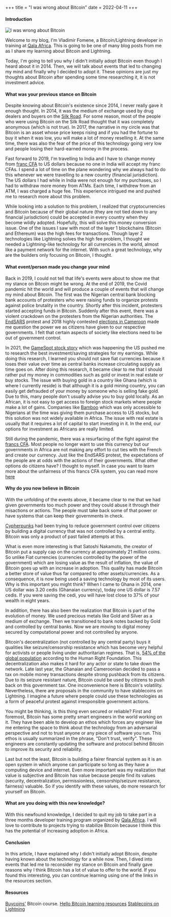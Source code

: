 +++
title = "I was wrong about Bitcoin"
date = 2022-04-11
+++


#### Introduction

![I was wrong about Bitcoin](https://res.cloudinary.com/vladimirfomene/image/upload/v1653067103/blog/i-was-wrong-about-bitcoin.jpg)

Welcome to my blog, I'm Vladimir Fomene, a Bitcoin/Lightning developer in training at [Qala Africa](https://qala.dev/). This is going to be one of many blog posts from me as I share my learning about Bitcoin and Lightning. 

Today, I'm going to tell you why I didn't initially adopt Bitcoin even though I heard about it in 2014. Then, we will talk about events that led to changing my mind and finally why I decided to adopt it. These opinions are just my thoughts about Bitcoin after spending some time researching it, it is not investment advice.



#### What was your previous stance on Bitcoin

Despite knowing about Bitcoin's existence since 2014, I never really gave it enough thought. In 2014, it was the medium of exchange used by drug dealers and buyers on the [Silk Road](https://news.law.fordham.edu/jcfl/2018/02/21/silk-road-the-dark-side-of-cryptocurrency/). For some reason, most of the people who were using Bitcoin on the Silk Road thought that it was completely anonymous (which is not true). In 2017, the narrative in my circle was that Bitcoin is an asset whose price keeps rising and if you had the fortune to buy it when it was low, you will make a lot of money reselling it. At the same time, there was also the fear of the price of this technology going very low and people losing their hard-earned money in the process. 

Fast forward to 2019, I'm travelling to India and I have to change money from [franc CFA](https://www.bceao.int/en/content/history-cfa-franc) to US dollars because no one in India will accept my franc CFAs. I spend a lot of time on the plane wondering why we always had to do this whenever we were travelling to a new country (financial jurisdiction). The US dollars I had while in India were not enough for my purchases, so I had to withdraw more money from ATMs. Each time, I withdrew from an ATM, I was charged a huge fee. This experience intrigued me and pushed me to research more about this problem. 

While looking into a solution to this problem, I realized that cryptocurrencies and Bitcoin because of their global nature (they are not tied down to any financial jurisdiction) could be accepted in every country when they become wildly adopted. Hopefully, this will solve this money conversion issue. One of the issues I saw with most of the layer 1 blockchains (Bitcoin and Ethereum) was the high fees for transactions. Though layer 2 technologies like Lightning solves the high fee problem, I thought we needed a Lightning-like technology for all currencies in the world, almost like a payment network for the internet. With such a great technology, why are the builders only focusing on Bitcoin, I thought. 

#### What event/person made you change your mind

Back in 2019, I could not tell that life's events were about to show me that my stance on Bitcoin might be wrong. At the end of 2019, the Covid pandemic hit the world and will produce a couple of events that will change my mind about Bitcoin. The first was the Nigerian central bank blocking bank accounts of protesters who were raising funds to organize protests against police brutality in the country. Shortly after this incident, protesters started accepting funds in Bitcoin. Suddenly after this event, there was a violent crackdown on the protesters from the Nigerian authorities. The [EndSARS](https://www.amnesty.org/en/latest/campaigns/2021/02/nigeria-end-impunity-for-police-violence-by-sars-endsars/) protest and 2018 highly contested [elections in Cameroon](https://reliefweb.int/report/cameroon/uncertainties-deepen-cameroon-after-divisive-election) made me question the power we as citizens have given to our respective governments. I felt that certain aspects of society like elections need to be out of government control. 

In 2021, the [GameSpot stock story](https://inewsnetwork.net/9027/investigations/the-full-story-behind-the-gamestop-stock-frenzy/#:~:text=Many%20people%20began%20investing%20in,that%20lent%20it%20to%20them.) which was happening the US pushed me to research the best investment/saving strategies for my earnings. While doing this research, I learned you should not save fiat currencies because it loses their value over time as central banks increase circulating supply as time goes on. After doing this research, it became clear to me that I should rather put my money in commodities such as gold or invest in real estate or buy stocks. The issue with buying gold in a country like Ghana (which is where  I currently reside) is that although it is a gold mining country, you can easily get defrauded of your money by someone who is selling fake gold. Due to this, many people don't usually advise you to buy gold locally. As an African, it is not easy to get access to foreign stock markets where people make a lot of gains.  Companies like [Bamboo](https://investbamboo.com/) which was only accessible to Nigerians at the time was giving them purchase access to US stocks, but this solution was not widely available in Africa. The issue with real estate is usually that it requires a lot of capital to start investing in it. In the end, our options for investment as Africans are really limited. 

Still during the pandemic, there was a resurfacing of the fight against the [francs CFA](https://www.bceao.int/en/content/history-cfa-franc). Most people no longer want to use this currency but our governments in Africa are not making any effort to cut ties with the French and create our currency. Just like the EndSARS protest, the expectations of the people are at odds with the actions of their governments. What other options do citizens have? I thought to myself. In case you want to learn more about the unfairness of this francs CFA system, you can read more [here](https://bitcoinmagazine.com/culture/bitcoin-a-currency-of-decolonization)

#### Why do you now believe in Bitcoin

With the unfolding of the events above, it became clear to me that we had given governments too much power and they could abuse it through their misactions or actions. The people must take back some of that power or have systems that can keep their governments in check. 

[Cypherpunks](https://nakamoto.com/the-cypherpunks/) had been trying to reduce government control over citizens by building a digital currency that was not controlled by a central entity. Bitcoin was only a product of past failed attempts at this.

What is even more interesting is that Satoshi Nakamoto, the creator of Bitcoin put a supply cap on the currency at approximately 21 million coins. So unlike Fiat currencies (currencies controlled by the power of the government) which are losing value as the result of inflation, the value of Bitcoin goes up with an increase in adoption. This quality has made Bitcoin a better store of value thus far compared to other assets/currencies. As a consequence, it is now being used a saving technology by most of its users. Why is this important you might think? When I came to Ghana in 2014, one US dollar was 3.20 cedis (Ghanaian currency), today one US dollar is 7.57 cedis. If you were saving the cedi, you will have lost close to 37% of your wealth in eight years.

In addition, there has also been the realization that Bitcoin is part of the evolution of money. We used precious metals like Gold and Silver as a medium of exchange. Then we transitioned to bank notes backed by Gold and controlled by central banks. Now we are moving to digital money secured by computational power and not controlled by anyone.

Bitcoin's decentralization (not controlled by any central party) buys it qualities like seizure/censorship resistance which has become very helpful for activists or people living under authoritarian regimes. That is, [54% of the global population](https://hrf.org/presenting-hrfs-2020-annual-report/) according to the Human Right Foundation. This decentralization also makes it hard for any actor or state to take down the network. Late last year, the Ghanaian and Cameroonian decided to pass a tax on mobile money transactions despite strong pushback from its citizens. Due to its seizure resistant nature, Bitcoin could be used by citizens to push back on this government tax. One inconvenience here is Bitcoin's volatility. Nevertheless, there are proposals in the community to have stablecoins on Lightning. I imagine a future where people could use these technologies as a form of peaceful protest against irresponsible government actions.

You might be thinking, is this thing even secured or reliable? First and foremost, Bitcoin has some pretty smart engineers in the world working on it. They have been able to develop an ethos which forces any engineer like me entering the space to think about the technology from an adversarial perspective and not to trust anyone or any piece of software you run. This ethos is usually summarized in the phrase, "Don't trust, verify". These engineers are constantly updating the software and protocol behind Bitcoin to improve its security and reliability.

Last but not the least, Bitcoin is building a fairer financial system as it is an open system in which anyone can participate so long as they have a computing device and internet. Even more important was my realization that value is subjective and Bitcoin has value because people find its values (security, decentralization, permissionless, censorship/seizure resistance, fairness) valuable. So if you identify with these values, do more research for yourself on Bitcoin.


#### What are you doing with this new knowledge?

With this newfound knowledge, I decided to quit my job to take part in a three months developer training program organized by [Qala Africa](https://qala.dev/). I will love to contribute to projects trying to stabilize Bitcoin because I think this has the potential of increasing adoption in Africa.

#### Conclusion

In this article, I have explained why I didn't initially adopt Bitcoin, despite having known about the technology for a while now. Then, I dived into events that led me to reconsider my stance on Bitcoin and finally gave reasons why I think Bitcoin has a lot of value to offer to the world. If you found this interesting, you can continue learning using one of the links in the resources section.

#### Resources

[Buycoins'](https://buycoins-learning.teachable.com/p/introduction-to-bitcoin) Bitcoin course.
[Hello Bitcoin learning resources](https://hellobitco.in/)
[Stablecoins on Lightning](https://lightning.engineering/posts/2022-4-5-taro-launch/)